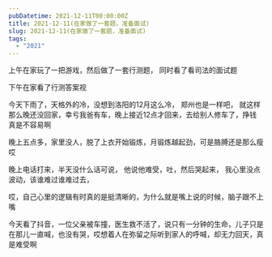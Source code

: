 ```yaml
---
pubDatetime: 2021-12-11T00:00:00Z
title: 2021-12-11(在家做了一套题，准备面试)
slug: 2021-12-11(在家做了一套题，准备面试)
tags:
  - "2021"
---
```


上午在家玩了一把游戏，然后做了一套行测题， 同时看了看司法的面试题

下午在家看了行测答案视

今天下雨了，天格外的冷，没想到洛阳的12月这么冷， 郑州也是一样吧，
就这样那么晚还没回家，幸亏我爸有车，晚上接近12点才回来，去给别人修车了，挣钱真是不容易啊

晚上五点多，家里没人，脱了上衣开始锻炼，月锻炼越起劲，可是胳膊还是那么瘦哎

晚上电话打来，半天没什么话可说， 他说他难受，吐，然后哭起来， 我心里没点波动，该谁难过谁难过去，

哎，自己心里的逻辑有时真的是挺清晰的，为什么就是嘴上说的时候，脑子跟不上嘴

今天看了抖音，一位父亲被车撞，医生救不活了，说只有一分钟的生命，儿子只是在那儿一直喊，也没有哭，哎想着人在弥留之际听到家人的呼喊，却无力回天，真是难受啊
